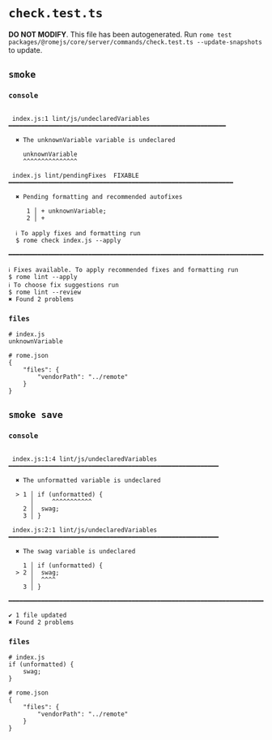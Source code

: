 # `check.test.ts`

**DO NOT MODIFY**. This file has been autogenerated. Run `rome test packages/@romejs/core/server/commands/check.test.ts --update-snapshots` to update.

## `smoke`

### `console`

```

 index.js:1 lint/js/undeclaredVariables ━━━━━━━━━━━━━━━━━━━━━━━━━━━━━━━━━━━━━━━━━━━━━━━━━━━━━━━━━━━━

  ✖ The unknownVariable variable is undeclared

    unknownVariable
    ^^^^^^^^^^^^^^^

 index.js lint/pendingFixes  FIXABLE  ━━━━━━━━━━━━━━━━━━━━━━━━━━━━━━━━━━━━━━━━━━━━━━━━━━━━━━━━━━━━━━

  ✖ Pending formatting and recommended autofixes

     1 │ + unknownVariable;
     2 │ + 

  ℹ To apply fixes and formatting run
  $ rome check index.js --apply 

━━━━━━━━━━━━━━━━━━━━━━━━━━━━━━━━━━━━━━━━━━━━━━━━━━━━━━━━━━━━━━━━━━━━━━━━━━━━━━━━━━━━━━━━━━━━━━━━━━━━

ℹ Fixes available. To apply recommended fixes and formatting run
$ rome lint --apply
ℹ To choose fix suggestions run
$ rome lint --review
✖ Found 2 problems

```

### `files`

```
# index.js
unknownVariable

# rome.json
{
	"files": {
		"vendorPath": "../remote"
	}
}

```

## `smoke save`

### `console`

```

 index.js:1:4 lint/js/undeclaredVariables ━━━━━━━━━━━━━━━━━━━━━━━━━━━━━━━━━━━━━━━━━━━━━━━━━━━━━━━━━━

  ✖ The unformatted variable is undeclared

  > 1 │ if (unformatted) {
      │     ^^^^^^^^^^^
    2 │  swag;
    3 │ }

 index.js:2:1 lint/js/undeclaredVariables ━━━━━━━━━━━━━━━━━━━━━━━━━━━━━━━━━━━━━━━━━━━━━━━━━━━━━━━━━━

  ✖ The swag variable is undeclared

    1 │ if (unformatted) {
  > 2 │  swag;
      │  ^^^^
    3 │ }

━━━━━━━━━━━━━━━━━━━━━━━━━━━━━━━━━━━━━━━━━━━━━━━━━━━━━━━━━━━━━━━━━━━━━━━━━━━━━━━━━━━━━━━━━━━━━━━━━━━━

✔ 1 file updated
✖ Found 2 problems

```

### `files`

```
# index.js
if (unformatted) {
	swag;
}

# rome.json
{
	"files": {
		"vendorPath": "../remote"
	}
}

```
